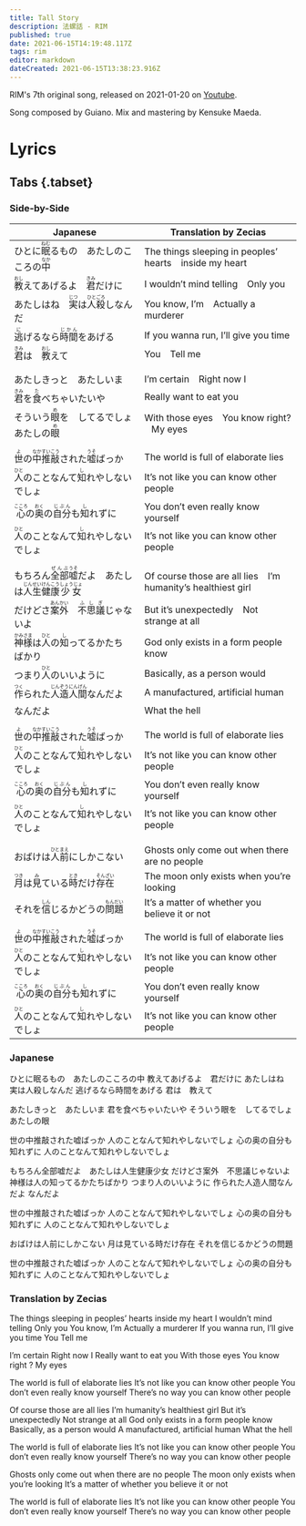 ```yaml
---
title: Tall Story
description: 法螺話 - RIM
published: true
date: 2021-06-15T14:19:48.117Z
tags: rim
editor: markdown
dateCreated: 2021-06-15T13:38:23.916Z
---
```


RIM's 7th original song, released on 2021-01-20 on [Youtube](https://www.youtube.com/watch?v=EAW1zjldjO4).

Song composed by Guiano. Mix and mastering by Kensuke Maeda.

# Lyrics

## Tabs {.tabset}

### Side-by-Side
|Japanese|Translation by Zecias|
|--------|---------------------|
|ひとに<ruby>眠<rt>ねむ</rt></ruby>るもの　あたしのこころの<ruby>中<rt>なか</rt></ruby>|The things sleeping in peoples’ hearts &ensp; inside my heart|
|<ruby>教<rt>おし</rt></ruby>えてあげるよ　<ruby>君<rt>きみ</rt></ruby>だけに|I wouldn’t mind telling &ensp; Only you|
|あたしはね　<ruby>実<rt>じつ</rt></ruby>は<ruby>人殺<rt>ひとごろ</rt></ruby>しなんだ|You know, I’m &ensp; Actually a murderer|
|<ruby>逃<rt>に</rt></ruby>げるなら<ruby>時間<rt>じかん</rt></ruby>をあげる|If you wanna run, I’ll give you time|
|<ruby>君<rt>きみ</rt></ruby>は　<ruby>教<rt>おし</rt></ruby>えて|You &ensp; Tell me|
| | |
| | |
|あたしきっと　あたしいま|I’m certain &ensp; Right now I|
|<ruby>君<rt>きみ</rt></ruby>を<ruby>食<rt>た</rt></ruby>べちゃいたいや|Really want to eat you|
|そういう<ruby>眼<rt>め</rt></ruby>を　してるでしょ　あたしの<ruby>眼<rt>め</rt></ruby>|With those eyes &ensp; You know right? &ensp; My eyes|
| | |
| | |
|<ruby>世<rt>よ</rt></ruby>の<ruby>中<rt>なか</rt>推敲<rt>すいこう</rt></ruby>された<ruby>嘘<rt>うそ</rt></ruby>ばっか|The world is full of elaborate lies|
|<ruby>人<rt>ひと</rt></ruby>のことなんて<ruby>知<rt>し</rt></ruby>れやしないでしょ|It’s not like you can know other people|
|<ruby>心<rt>こころ</rt></ruby>の<ruby>奥<rt>おく</rt></ruby>の<ruby>自分<rt>じぶん</rt></ruby>も<ruby>知<rt>し</rt></ruby>れずに|You don’t even really know yourself|
|<ruby>人<rt>ひと</rt></ruby>のことなんて<ruby>知<rt>し</rt></ruby>れやしないでしょ|It’s not like you can know other people|
| | |
| | |
|もちろん<ruby>全部<rt>ぜんぶ</rt>嘘<rt>うそ</rt></ruby>だよ　あたしは<ruby>人生<rt>じんせい</rt>健康<rt>けんこう</rt>少女<rt>しょうじょ</rt></ruby>|Of course those are all lies &ensp; I’m humanity’s healthiest girl|
|だけどさ<ruby>案外<rt>あんかい</rt></ruby>　<ruby>不思議<rt>ふしぎ</rt></ruby>じゃないよ|But it’s unexpectedly &ensp; Not strange at all|
|<ruby>神様<rt>かみさま</rt></ruby>は<ruby>人<rt>ひと</rt></ruby>の<ruby>知<rt>し</rt></ruby>ってるかたち　ばかり|God only exists in a form people know|
|つまり<ruby>人<rt>ひと</rt></ruby>のいいように|Basically, as a person would|
|<ruby>作<rt>つく</rt></ruby>られた<ruby>人造<rt>じんぞう</rt>人間<rt>にんげん</rt></ruby>なんだよ|A manufactured, artificial human|
|なんだよ|What the hell|
| | |
| | |
|<ruby>世<rt>よ</rt></ruby>の<ruby>中<rt>なか</rt>推敲<rt>すいこう</rt></ruby>された<ruby>嘘<rt>うそ</rt></ruby>ばっか|The world is full of elaborate lies|
|<ruby>人<rt>ひと</rt></ruby>のことなんて<ruby>知<rt>し</rt></ruby>れやしないでしょ|It’s not like you can know other people|
|<ruby>心<rt>こころ</rt></ruby>の<ruby>奥<rt>おく</rt></ruby>の<ruby>自分<rt>じぶん</rt></ruby>も<ruby>知<rt>し</rt></ruby>れずに|You don’t even really know yourself|
|<ruby>人<rt>ひと</rt></ruby>のことなんて<ruby>知<rt>し</rt></ruby>れやしないでしょ|It’s not like you can know other people|
| | |
| | |
|おばけは<ruby>人前<rt>ひとまえ</rt></ruby>にしかこない|Ghosts only come out when there are no people|
|<ruby>月<rt>つき</rt></ruby>は<ruby>見<rt>み</rt></ruby>ている<ruby>時<rt>とき</rt></ruby>だけ<ruby>存在<rt>そんざい</rt></ruby>|The moon only exists when you’re looking|
|それを<ruby>信<rt>しん</rt></ruby>じるかどうの<ruby>問題<rt>もんだい</rt></ruby>|It’s a matter of whether you believe it or not|
| | |
| | |
|<ruby>世<rt>よ</rt></ruby>の<ruby>中<rt>なか</rt>推敲<rt>すいこう</rt></ruby>された<ruby>嘘<rt>うそ</rt></ruby>ばっか|The world is full of elaborate lies|
|<ruby>人<rt>ひと</rt></ruby>のことなんて<ruby>知<rt>し</rt></ruby>れやしないでしょ|It’s not like you can know other people|
|<ruby>心<rt>こころ</rt></ruby>の<ruby>奥<rt>おく</rt></ruby>の<ruby>自分<rt>じぶん</rt></ruby>も<ruby>知<rt>し</rt></ruby>れずに|You don’t even really know yourself|
|<ruby>人<rt>ひと</rt></ruby>のことなんて<ruby>知<rt>し</rt></ruby>れやしないでしょ|It’s not like you can know other people|

### Japanese

ひとに眠るもの　あたしのこころの中
教えてあげるよ　君だけに
あたしはね　実は人殺しなんだ
逃げるなら時間をあげる
君は　教えて

あたしきっと　あたしいま
君を食べちゃいたいや
そういう眼を　してるでしょ　あたしの眼

世の中推敲された嘘ばっか
人のことなんて知れやしないでしょ
心の奥の自分も知れずに
人のことなんて知れやしないでしょ

もちろん全部嘘だよ　あたしは人生健康少女
だけどさ案外　不思議じゃないよ
神様は人の知ってるかたちばかり
つまり人のいいように
作られた人造人間なんだよ
なんだよ

世の中推敲された嘘ばっか
人のことなんて知れやしないでしょ
心の奥の自分も知れずに
人のことなんて知れやしないでしょ

おばけは人前にしかこない
月は見ている時だけ存在
それを信じるかどうの問題

世の中推敲された嘘ばっか
人のことなんて知れやしないでしょ
心の奥の自分も知れずに
人のことなんて知れやしないでしょ

### Translation by Zecias

The things sleeping in peoples’ hearts    inside my heart
I wouldn’t mind telling        Only you
You know, I’m        Actually a murderer
If you wanna run, I’ll give you time
You    Tell me

I’m certain    Right now I
Really want to eat you
With those eyes    You know right    ?    My eyes

The world is full of elaborate lies
It’s not like you can know other people
You don’t even really know yourself
There’s no way you can know other people

Of course those are all lies        I’m humanity’s healthiest girl
But it’s unexpectedly        Not strange at all
God only exists in a form people know
Basically, as a person would
A manufactured, artificial human
What the hell

The world is full of elaborate lies
It’s not like you can know other people
You don’t even really know yourself
There’s no way you can know other people

Ghosts only come out when there are no people
The moon only exists when you’re looking
It’s a matter of whether you believe it or not

The world is full of elaborate lies
It’s not like you can know other people
You don’t even really know yourself
There’s no way you can know other people

